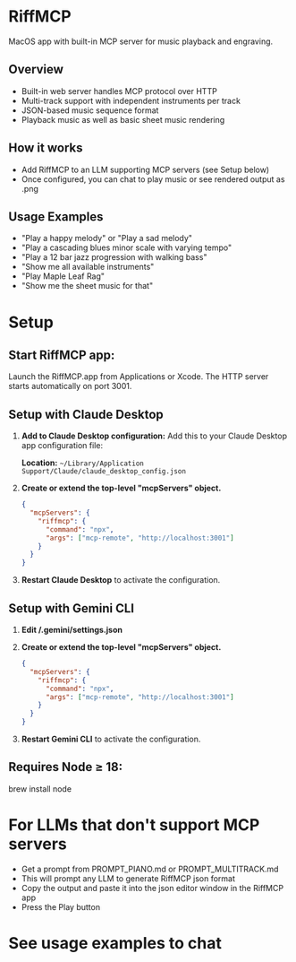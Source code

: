 # RiffMCP

MacOS app with built-in MCP server for music playback and engraving.

## Overview
- Built-in web server handles MCP protocol over HTTP
- Multi-track support with independent instruments per track  
- JSON-based music sequence format
- Playback music as well as basic sheet music rendering

## How it works
- Add RiffMCP to an LLM supporting MCP servers (see Setup below)
- Once configured, you can chat to play music or see rendered output as .png

## Usage Examples
- "Play a happy melody" or "Play a sad melody"
- "Play a cascading blues minor scale with varying tempo"
- "Play a 12 bar jazz progression with walking bass"
- "Show me all available instruments"
- "Play Maple Leaf Rag"
- "Show me the sheet music for that"


# Setup

## Start RiffMCP app:
Launch the RiffMCP.app from Applications or Xcode. The HTTP server starts automatically on port 3001.

## Setup with Claude Desktop
1. **Add to Claude Desktop configuration:**
   Add this to your Claude Desktop app configuration file:
   
   **Location:** `~/Library/Application Support/Claude/claude_desktop_config.json`

2. **Create or extend the top-level "mcpServers" object.**   
   ```json
   {
     "mcpServers": {
       "riffmcp": {
         "command": "npx",
         "args": ["mcp-remote", "http://localhost:3001"]
       }
     }
   }
   ```
3. **Restart Claude Desktop** to activate the configuration.

## Setup with Gemini CLI
1. **Edit <project>/.gemini/settings.json**

2. **Create or extend the top-level "mcpServers" object.**
   ```json
   {
     "mcpServers": {
       "riffmcp": {
         "command": "npx",
         "args": ["mcp-remote", "http://localhost:3001"]
       }
     }
   }
   ```
3. **Restart Gemini CLI** to activate the configuration.

## Requires Node ≥ 18:
brew install node

# For LLMs that don't support MCP servers
- Get a prompt from PROMPT_PIANO.md or PROMPT_MULTITRACK.md
- This will prompt any LLM to generate RiffMCP json format
- Copy the output and paste it into the json editor window in the RiffMCP app
- Press the Play button

# See usage examples to chat
